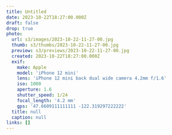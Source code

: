 ```yaml
---
title: Untitled
date: 2023-10-22T18:27:00.000Z
draft: false
drop: true
photo:
  url: s3/images/2023-10-22-11-27-00.jpg
  thumb: s3/thumbs/2023-10-22-11-27-00.jpg
  preview: s3/previews/2023-10-22-11-27-00.jpg
  created: 2023-10-22T18:27:00.000Z
  exif:
    make: Apple
    model: 'iPhone 12 mini'
    lens: 'iPhone 12 mini back dual wide camera 4.2mm f/1.6'
    iso: 1000
    aperture: 1.6
    shutter_speed: 1/24
    focal_length: '4.2 mm'
    gps: '47.6609111111111 -122.319297222222'
  title: null
  caption: null
links: []
---
```

